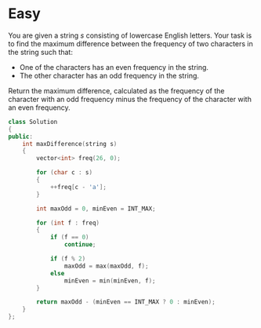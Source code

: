 # Easy

You are given a string $s$ consisting of lowercase English letters. Your task is to find the maximum difference between the frequency of two characters in the string such that:

- One of the characters has an even frequency in the string.
- The other character has an odd frequency in the string.

Return the maximum difference, calculated as the frequency of the character with an odd frequency minus the frequency of the character with an even frequency.

```cpp
class Solution 
{
public:
    int maxDifference(string s) 
    {
        vector<int> freq(26, 0);

        for (char c : s) 
        {
            ++freq[c - 'a'];
        }

        int maxOdd = 0, minEven = INT_MAX;

        for (int f : freq) 
        {
            if (f == 0) 
                continue;

            if (f % 2) 
                maxOdd = max(maxOdd, f);
            else 
                minEven = min(minEven, f);
        }

        return maxOdd - (minEven == INT_MAX ? 0 : minEven);
    }
};
```
